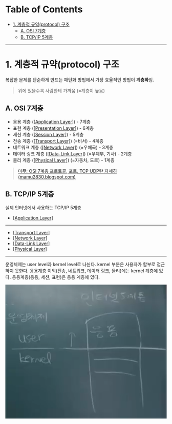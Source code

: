 # Table of Contents

- [1. 계층적 규약(protocol) 구조](#1-계층적-규약protocol-구조)
  - [A. OSI 7계층](#a-osi-7계층)
  - [B. TCP/IP 5계층](#b-tcpip-5계층)
  
---

# 1. 계층적 규약(protocol) 구조

복잡한 문제를 단순하게 만드는 패턴화 방법에서 가장 효율적인 방법이 **계층화**임.

> 위에 있을수록 사람한테 가까움 (=계층이 높음)

## A. OSI 7계층

- 응용 계층 ([[Application Layer]](http://github.com/mildsalmon/Study/blob/Network/Network/docs/Application%20Layer.md)) - 7계층
- 표현 계층 ([[Presentation Layer]](http://github.com/mildsalmon/Study/blob/Network/Network/docs/Presentation%20Layer.md)) - 6계층
- 세션 계층 ([[Session Layer]](http://github.com/mildsalmon/Study/blob/Network/Network/docs/Session%20Layer.md)) - 5계층
- 전송 계층 ([[Transport Layer]](http://github.com/mildsalmon/Study/blob/Network/Network/docs/Transport%20Layer.md)) (=비서) - 4계층
- 네트워크 계층 ([[Network Layer]](http://github.com/mildsalmon/Study/blob/Network/Network/docs/Network%20Layer.md)) (=우체국) - 3계층
- 데이터 링크 계층 ([[Data-Link Layer]](http://github.com/mildsalmon/Study/blob/Network/Network/docs/Data-Link%20Layer.md)) (=우체부, 기사) - 2계층
- 물리 계층 ([[Physical Layer]](http://github.com/mildsalmon/Study/blob/Network/Network/docs/Physical%20Layer.md)) (=자동차, 도로) - 1계층

> [마무: OSI 7계층 프로토콜, 포트, TCP UDP란 자세히 (mamu2830.blogspot.com)](https://mamu2830.blogspot.com/2020/06/osi-7.html)

## B. TCP/IP 5계층

실제 인터넷에서 사용하는 TCP/IP 5계층

- [[Application Layer]](http://github.com/mildsalmon/Study/blob/Network/Network/docs/Application%20Layer.md)

---

- [[Transport Layer]](http://github.com/mildsalmon/Study/blob/Network/Network/docs/Transport%20Layer.md)
- [[Network Layer]](http://github.com/mildsalmon/Study/blob/Network/Network/docs/Network%20Layer.md)
- [[Data-Link Layer]](http://github.com/mildsalmon/Study/blob/Network/Network/docs/Data-Link%20Layer.md)
- [[Physical Layer]](http://github.com/mildsalmon/Study/blob/Network/Network/docs/Physical%20Layer.md)

---

운영체제는 user level과 kernel level로 나뉜다.
kernel 부분은 사용자가 함부로 접근하지 못한다.
응용계층 이외(전송, 네트워크, 데이터 링크, 물리)에는 kernel 계층에 있다.
응용계층(응용, 세션, 표현)은 응용 계층에 있다.

![](/bin/Network_image/network_4_11.png)